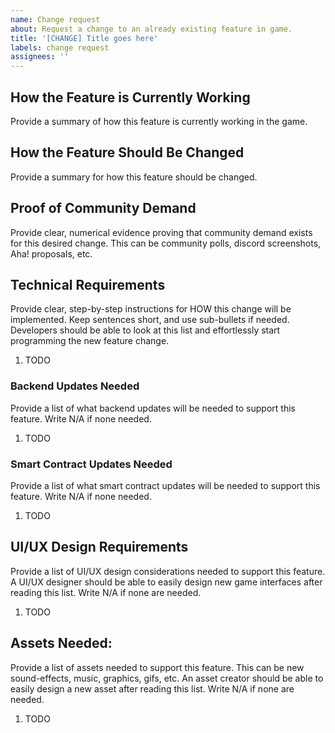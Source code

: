 ```yaml
---
name: Change request
about: Request a change to an already existing feature in game.
title: '[CHANGE] Title goes here'
labels: change request
assignees: ''
---
```


## How the Feature is Currently Working

Provide a summary of how this feature is currently working in the game.

## How the Feature Should Be Changed

Provide a summary for how this feature should be changed.

## Proof of Community Demand

Provide clear, numerical evidence proving that community demand exists for this desired change. This can be community polls, discord screenshots, Aha! proposals, etc.

## Technical Requirements

Provide clear, step-by-step instructions for HOW this change will be implemented. Keep sentences short, and use sub-bullets if needed. Developers should be able to look at this list and effortlessly start programming the new feature change.

1. TODO

### Backend Updates Needed

Provide a list of what backend updates will be needed to support this feature. Write N/A if none needed.

1. TODO

### Smart Contract Updates Needed

Provide a list of what smart contract updates will be needed to support this feature. Write N/A if none needed.

1. TODO

## UI/UX Design Requirements

Provide a list of UI/UX design considerations needed to support this feature. A UI/UX designer should be able to easily design new game interfaces after reading this list. Write N/A if none are needed.

1. TODO

## Assets Needed:

Provide a list of assets needed to support this feature. This can be new sound-effects, music, graphics, gifs, etc. An asset creator should be able to easily design a new asset after reading this list. Write N/A if none are needed.

1. TODO
